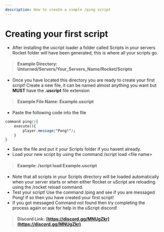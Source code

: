 ```yaml
---
description: How to create a simple /ping script
---
```


# Creating your first script

* After installing the uscript loader a folder called Scripts in your servers Rocket folder will have been generated, this is where all your scripts go.

> #### Example Directory: Unturned/Servers/Your\_Servers\_Name/Rocket/Scripts

* Once you have located this directory you are ready to create your first script! Create a new file, it can be named almost anything you want but **MUST** have the **.uscript** file extension

> #### Example File Name: Example.uscript

* Paste the following code into the file

```css
command ping(){
    execute(){
        player.message("Pong!");
    }
}
```

* Save the file and put it your Scripts folder if you havent already.
* Load your new script by using the command /script load &lt;file name&gt;

> #### Example: /script load Example.uscript

* Note that all scripts in your Scripts directory will be loaded automatically when your server starts or when either Rocket or uScript are reloading using the /rocket reload command. 
* Test your script! Use the command /ping and see if you are messaged Pong! if so then you have created your first script!
* If you got messaged Command not found then try completing the process again or ask for help in the uScript discord!

> #### Discord Link: [https://discord.gg/MNUgZkr](https://discord.gg/MNUgZkr)



